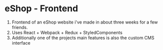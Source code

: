 # eShop - Frontend
1) Frontend of an eShop website i've made in about three weeks for a few friends.
2) Uses React + Webpack + Redux + StyledComponents
3) Additionally one of the projects main features is also the custom CMS interface

